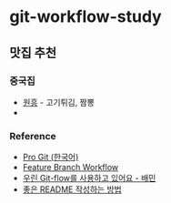 # git-workflow-study

## 맛집 추천
### 중국집
- [원흥](https://naver.me/FHYuoU9G) - 고기튀김, 짬뽕
- 

### Reference
- [Pro Git (한국어)](https://git-scm.com/book/ko/v2)
- [Feature Branch Workflow](https://www.atlassian.com/git/tutorials/comparing-workflows/feature-branch-workflow)
- [우린 Git-flow를 사용하고 있어요 - 배민](https://techblog.woowahan.com/2553/)
- [좋은 README 작성하는 방법](https://news.hada.io/topic?id=10941)

